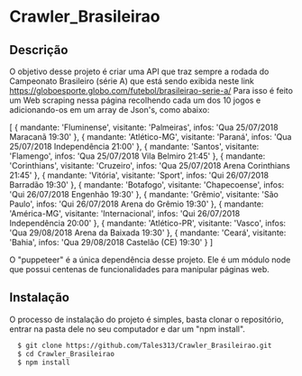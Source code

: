 # Crawler_Brasileirao

## Descrição
O objetivo desse projeto é criar uma API que traz sempre a rodada do Campeonato Brasileiro (série A) que está sendo exibida neste link https://globoesporte.globo.com/futebol/brasileirao-serie-a/
Para isso é feito um Web scraping nessa página recolhendo cada um dos 10 jogos e adicionando-os em um array de Json's, como abaixo:

[ 
  { mandante: 'Fluminense',
    visitante: 'Palmeiras',
    infos: 'Qua 25/07/2018 Maracanã 19:30' },
  { mandante: 'Atlético-MG',
    visitante: 'Paraná',
    infos: 'Qua 25/07/2018 Independência 21:00' },
  { mandante: 'Santos',
    visitante: 'Flamengo',
    infos: 'Qua 25/07/2018 Vila Belmiro 21:45' },
  { mandante: 'Corinthians',
    visitante: 'Cruzeiro',
    infos: 'Qua 25/07/2018 Arena Corinthians 21:45' },
  { mandante: 'Vitória',
    visitante: 'Sport',
    infos: 'Qui 26/07/2018 Barradão 19:30' },
  { mandante: 'Botafogo',
    visitante: 'Chapecoense',
    infos: 'Qui 26/07/2018 Engenhão 19:30' },
  { mandante: 'Grêmio',
    visitante: 'São Paulo',
    infos: 'Qui 26/07/2018 Arena do Grêmio 19:30' },
  { mandante: 'América-MG',
    visitante: 'Internacional',
    infos: 'Qui 26/07/2018 Independência 20:00' },
  { mandante: 'Atlético-PR',
    visitante: 'Vasco',
    infos: 'Qua 29/08/2018 Arena da Baixada 19:30' },
  { mandante: 'Ceará',
    visitante: 'Bahia',
    infos: 'Qua 29/08/2018 Castelão (CE) 19:30' } 
]

O "puppeteer" é a única dependência desse projeto. Ele é um módulo node que possui centenas de funcionalidades para manipular páginas web.

## Instalação
O processo de instalação do projeto é simples, basta clonar o repositório, entrar na pasta dele no seu computador e dar um "npm install".
``` bash
  $ git clone https://github.com/Tales313/Crawler_Brasileirao.git
  $ cd Crawler_Brasileirao
  $ npm install
  ```